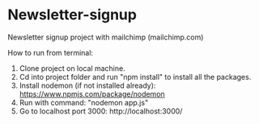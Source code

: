 # Newsletter-signup
Newsletter signup project with mailchimp (mailchimp.com)

How to run from terminal:
1. Clone project on local machine.
2. Cd into project folder and run "npm install" to install all the packages.
3. Install nodemon (if not installed already): https://www.npmjs.com/package/nodemon
4. Run with command: "nodemon app.js"
5. Go to localhost port 3000: http://localhost:3000/
